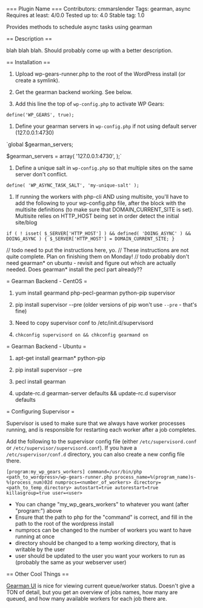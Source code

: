=== Plugin Name ===
Contributors: cmmarslender
Tags: gearman, async
Requires at least: 4/0.0
Tested up to: 4.0
Stable tag: 1.0

Provides methods to schedule async tasks using gearman

== Description ==

blah blah blah. Should probably come up with a better description.

== Installation ==

1. Upload wp-gears-runner.php to the root of the WordPress install (or create a symlink).

1. Get the gearman backend working. See below.

1. Add this line the top of `wp-config.php` to activate WP Gears:

`define('WP_GEARS', true);`

1. Define your gearman servers in `wp-config.php` if not using default server (127.0.0.1:4730)

`global $gearman_servers;

$gearman_servers = array(
	'127.0.0.1:4730',
);`

1. Define a unique salt in `wp-config.php` so that multiple sites on the same server don't conflict.

`define( 'WP_ASYNC_TASK_SALT', 'my-unique-salt' );`

1. If running the workers with php-cli AND using multisite, you'll have to add the following to your wp-config.php file, after
   the block with the multisite definitions (to make sure that DOMAIN_CURRENT_SITE is set). Multisite relies on HTTP_HOST
   being set in order detect the initial site/blog

`if ( ! isset( $_SERVER['HTTP_HOST'] ) && defined( 'DOING_ASYNC' ) && DOING_ASYNC ) {
	$_SERVER['HTTP_HOST'] = DOMAIN_CURRENT_SITE;
}`


// todo need to put the instructions here, yo.
// These instructions are not quite complete. Plan on finishing them on Monday!
// todo probably don't need gearman* on ubuntu - revisit and figure out which are actually needed. Does gearman* install the pecl part already??

= Gearman Backend - CentOS =

1. yum install gearmand php-pecl-gearman python-pip supervisor

1. pip install supervisor --pre (older versions of pip won't use `--pre` - that's fine)

1. Need to copy supervisor conf to /etc/init.d/supervisord

1. `chkconfig supervisord on && chkconfig gearmand on`

= Gearman Backend - Ubuntu =

1. apt-get install gearman* python-pip

1. pip install supervisor --pre

1. pecl install gearman

1. update-rc.d gearman-server defaults && update-rc.d supervisor defaults

= Configuring Supervisor =

Supervisor is used to make sure that we always have worker processes running, and is responsible for restarting each worker after a job completes.

Add the following to the supervisor config file (either `/etc/supervisord.conf` or `/etc/supervisor/supervisord.conf`). If you have a `/etc/supervisor/conf.d` directory, you can also create a new config file there.

`
[program:my_wp_gears_workers]
command=/usr/bin/php <path_to_wordpress>/wp-gears-runner.php
process_name=%(program_name)s-%(process_num)02d
numprocs=<number_of_workers>
directory=<path_to_temp_directory>
autostart=true
autorestart=true
killasgroup=true
user=<user>
`

* You can change "my_wp_gears_workers" to whatever you want (after "program:") above
* Ensure that the path to php for the "command" is correct, and fill in the path to the root of the wordpress install
* numprocs can be changed to the number of workers you want to have running at once
* directory should be changed to a temp working directory, that is writable by the user
* user should be updated to the user you want your workers to run as (probably the same as your webserver user)

== Other Cool Things ==

[Gearman UI](http://gaspaio.github.com/gearmanui) is nice for viewing current queue/worker status. Doesn't give a TON of detail, but you get an overview of jobs names, how many are queued, and how many available workers for each job there are.